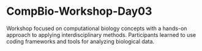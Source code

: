 # CompBio-Workshop-Day03
Workshop focused on computational biology concepts with a hands-on approach to applying interdisciplinary methods. Participants learned to use coding frameworks and tools for analyzing biological data.
